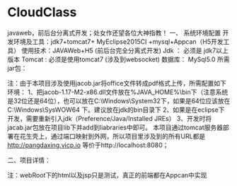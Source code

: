 # CloudClass
javaweb，前后台分离式开发；处女作还望各位大神指教！
一、	系统环境配置
开发环境及工具：jdk7+tomcat7+ MyEclipse2015CI +mysql+Appcan（H5开发工具）
使用技术：JAVAWeb+H5 (前后台完全分离式开发)
Jdk ： 必须是 jdk7以上版本
Tomcat : 必须是使用tomcat7  (涉及到websocket)
数据库： MySql5.0
所需jar包：
			 

注：由于本项目涉及使用jacob.jar将office文件转成pdf格式上传，所需配置如下环境：
    1、把jacob-1.17-M2-x86.dll文件放在%JAVA_HOME%\bin下（注意系统是32位还是64位），也可以放在C:\Windows\System32下，如果是64位应该放在C:\Windows\SysWOW64 下。建议放在jdk的bin目录下
    2、如果是在eclipse下开发，需要重新引入jdk（Preference/Java/Installed JREs）
3、开发时将jacab.jar包放在项目lib下并add到liabraries中即可。
本项目通过tomcat服务器部署在花生壳上，通过端口映射到外网，所以项目里涉及到的所有URL都是 http://pangdaxing.vicp.io 等价于http://localhost:8080； 
 
二、项目详情：
 
注：webRoot下的html以及jsp只是测试，真正的前端都在Appcan中实现
